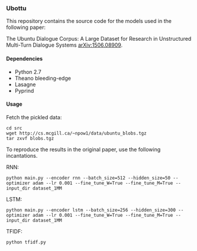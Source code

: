### Ubottu
This repository contains the source code for the models used in the following paper:

The Ubuntu Dialogue Corpus: A Large Dataset for Research in Unstructured Multi-Turn Dialogue Systems [arXiv:1506.08909](http://arxiv.org/abs/1506.08909). 

#### Dependencies
* Python 2.7
* Theano bleeding-edge
* Lasagne
* Pyprind

#### Usage
Fetch the pickled data:
```
cd src
wget http://cs.mcgill.ca/~npow1/data/ubuntu_blobs.tgz
tar zxvf blobs.tgz
```

To reproduce the results in the original paper, use the following incantations.

RNN:
```
python main.py --encoder rnn --batch_size=512 --hidden_size=50 --optimizer adam --lr 0.001 --fine_tune_W=True --fine_tune_M=True --input_dir dataset_1MM
```

LSTM:
```
python main.py --encoder lstm --batch_size=256 --hidden_size=300 --optimizer adam --lr 0.001 --fine_tune_W=True --fine_tune_M=True --input_dir dataset_1MM
```

TFIDF:
```
python tfidf.py
```
